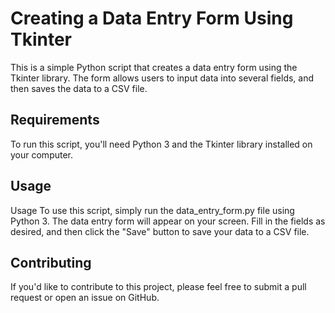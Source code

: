 # Creating a Data Entry Form Using Tkinter
This is a simple Python script that creates a data entry form using the Tkinter library. The form allows users to input data into several fields, and then saves the data to a CSV file.

## Requirements
To run this script, you'll need Python 3 and the Tkinter library installed on your computer.

##  Usage
Usage
To use this script, simply run the data_entry_form.py file using Python 3. The data entry form will appear on your screen. Fill in the fields as desired, and then click the "Save" button to save your data to a CSV file.

## Contributing
If you'd like to contribute to this project, please feel free to submit a pull request or open an issue on GitHub.
